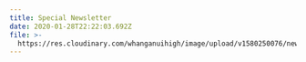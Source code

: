 ```yaml
---
title: Special Newsletter
date: 2020-01-28T22:22:03.692Z
file: >-
  https://res.cloudinary.com/whanganuihigh/image/upload/v1580250076/newsletters/Special_Newsletter_re_Coronavirus_28.01.20.pdf
---
```


